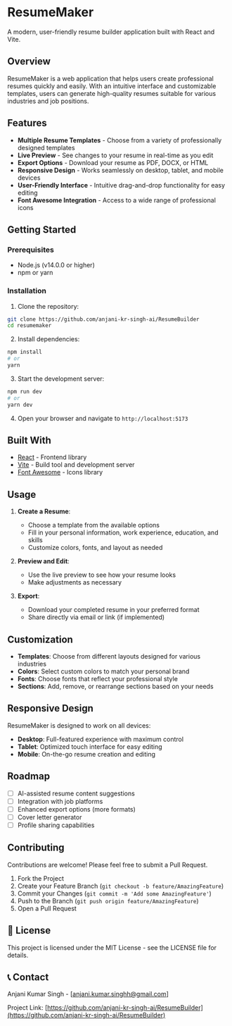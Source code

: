 # ResumeMaker


A modern, user-friendly resume builder application built with React and Vite.

## Overview

ResumeMaker is a web application that helps users create professional resumes quickly and easily. With an intuitive interface and customizable templates, users can generate high-quality resumes suitable for various industries and job positions.

## Features

- **Multiple Resume Templates** - Choose from a variety of professionally designed templates
- **Live Preview** - See changes to your resume in real-time as you edit
- **Export Options** - Download your resume as PDF, DOCX, or HTML
- **Responsive Design** - Works seamlessly on desktop, tablet, and mobile devices
- **User-Friendly Interface** - Intuitive drag-and-drop functionality for easy editing
- **Font Awesome Integration** - Access to a wide range of professional icons

## Getting Started

### Prerequisites

- Node.js (v14.0.0 or higher)
- npm or yarn

### Installation

1. Clone the repository:
```bash
git clone https://github.com/anjani-kr-singh-ai/ResumeBuilder
cd resumemaker
```

2. Install dependencies:
```bash
npm install
# or
yarn
```

3. Start the development server:
```bash
npm run dev
# or
yarn dev
```

4. Open your browser and navigate to `http://localhost:5173`

## Built With

- [React](https://reactjs.org/) - Frontend library
- [Vite](https://vitejs.dev/) - Build tool and development server
- [Font Awesome](https://fontawesome.com/) - Icons library

## Usage

1. **Create a Resume**:
   - Choose a template from the available options
   - Fill in your personal information, work experience, education, and skills
   - Customize colors, fonts, and layout as needed

2. **Preview and Edit**:
   - Use the live preview to see how your resume looks
   - Make adjustments as necessary

3. **Export**:
   - Download your completed resume in your preferred format
   - Share directly via email or link (if implemented)

## Customization

- **Templates**: Choose from different layouts designed for various industries
- **Colors**: Select custom colors to match your personal brand
- **Fonts**: Choose fonts that reflect your professional style
- **Sections**: Add, remove, or rearrange sections based on your needs

## Responsive Design

ResumeMaker is designed to work on all devices:
- **Desktop**: Full-featured experience with maximum control
- **Tablet**: Optimized touch interface for easy editing
- **Mobile**: On-the-go resume creation and editing

## Roadmap

- [ ] AI-assisted resume content suggestions
- [ ] Integration with job platforms
- [ ] Enhanced export options (more formats)
- [ ] Cover letter generator
- [ ] Profile sharing capabilities

## Contributing

Contributions are welcome! Please feel free to submit a Pull Request.

1. Fork the Project
2. Create your Feature Branch (`git checkout -b feature/AmazingFeature`)
3. Commit your Changes (`git commit -m 'Add some AmazingFeature'`)
4. Push to the Branch (`git push origin feature/AmazingFeature`)
5. Open a Pull Request

## 📄 License

This project is licensed under the MIT License - see the LICENSE file for details.

## 📞 Contact

Anjani Kumar Singh - [anjani.kumar.singhh@gmail.com]

Project Link: [https://github.com/anjani-kr-singh-ai/ResumeBuilder](https://github.com/anjani-kr-singh-ai/ResumeBuilder)